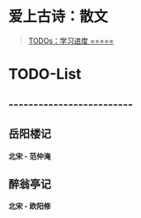 # 爱上古诗：散文

<!-- > ![爱上古诗](images/爱上古诗.jpg)
> 1. [唐诗](唐诗.md)  
> 2. [宋词](宋词.md)  
> 3. [乐府民歌](乐府民歌.md)   -->

> [TODOs：学习进度 =====](#todo-list)  

# TODO-List
## -------------------------

## 岳阳楼记
#### 北宋 - 范仲淹

## 醉翁亭记
#### 北宋 - 欧阳修